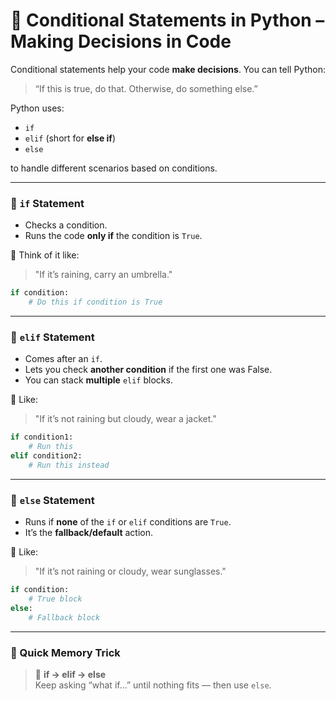 
# 🔀 **Conditional Statements in Python – Making Decisions in Code**

Conditional statements help your code **make decisions**. You can tell Python:

> “If this is true, do that. Otherwise, do something else.”

Python uses:

* `if`
* `elif` (short for **else if**)
* `else`

to handle different scenarios based on conditions.

---

### 🔹 **`if` Statement**

* Checks a condition.
* Runs the code **only if** the condition is `True`.

🧠 Think of it like:

> "If it’s raining, carry an umbrella."

```python
if condition:
    # Do this if condition is True
```

---

### 🔹 **`elif` Statement**

* Comes after an `if`.
* Lets you check **another condition** if the first one was False.
* You can stack **multiple** `elif` blocks.

🧠 Like:

> "If it’s not raining but cloudy, wear a jacket."

```python
if condition1:
    # Run this
elif condition2:
    # Run this instead
```

---

### 🔹 **`else` Statement**

* Runs if **none** of the `if` or `elif` conditions are `True`.
* It’s the **fallback/default** action.

🧠 Like:

> "If it’s not raining or cloudy, wear sunglasses."

```python
if condition:
    # True block
else:
    # Fallback block
```

---

### 🧠 Quick Memory Trick

> 🧩 **if → elif → else** <br>
> Keep asking “what if…” until nothing fits — then use `else`.
